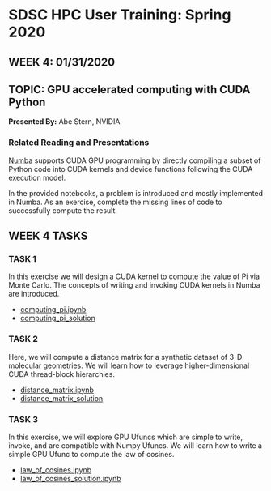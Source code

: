 # SDSC HPC User Training:  Spring 2020
## WEEK 4: 01/31/2020

## TOPIC:  GPU accelerated computing with CUDA Python	
**Presented By:**  Abe Stern, NVIDIA

### Related Reading and Presentations

[Numba](http://numba.pydata.org/) supports CUDA GPU programming by directly 
compiling a subset of Python code into CUDA kernels and device functions 
following the CUDA execution model.  

In the provided notebooks, a problem is introduced and mostly implemented in 
Numba.  As an exercise, complete the missing lines of code to successfully 
compute the result.  

## WEEK 4 TASKS

### TASK 1

In this exercise we will design a CUDA kernel to compute the value of Pi 
via Monte Carlo.  The concepts of writing and invoking CUDA kernels in 
Numba are introduced.

* [computing_pi.ipynb](./CUDA_GPU_computing_pi.ipynb)
* [computing_pi_solution](./CUDA_GPU_computing_pi_solution.ipynb)

### TASK 2

Here, we will compute a distance matrix for a synthetic dataset of 
3-D molecular geometries.  We will learn how to leverage higher-dimensional
CUDA thread-block hierarchies.

* [distance_matrix.ipynb](./CUDA_GPU_distance_matrix.ipynb)
* [distance_matrix_solution](./CUDA_GPU_distance_matrix_solution.ipynb)

### TASK 3

In this exercise, we will explore GPU Ufuncs which are simple to write, invoke, 
and are compatible with Numpy Ufuncs.  We will learn how to write a simple GPU 
Ufunc to compute the law of cosines.

* [law_of_cosines.ipynb](./CUDA_GPU_law_of_cosines.ipynb)
* [law_of_cosines_solution.ipynb](./CUDA_GPU_law_of_cosines_solution.ipynb)
